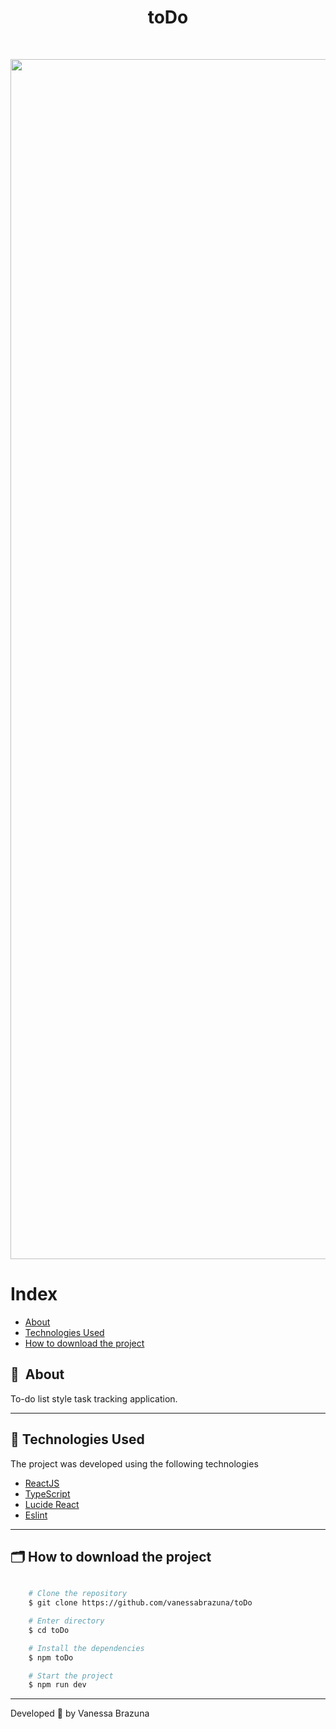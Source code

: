 <h1 align="center"> toDo </h1>
<br>

<p align="center">
  <img width="1920" alt="toDo" src="https://gist.github.com/assets/73675022/0a227b0f-10a0-4ca5-99a0-03bea115544c">
</p>


# Index

- [About](#-about)
- [Technologies Used](#-technologies-used)
- [How to download the project](#-how-to-download-the-project)


## 🔖&nbsp; About

To-do list style task tracking application.

---

## 🚀 Technologies Used

The project was developed using the following technologies

- [ReactJS](https://react.dev/)
- [TypeScript](https://www.typescriptlang.org)
- [Lucide React](https://lucide.dev/)
- [Eslint](https://eslint.org/)
<!-- - [Zod](https://zod.dev/) -->

---

## 🗂 How to download the project

```bash

    # Clone the repository
    $ git clone https://github.com/vanessabrazuna/toDo

    # Enter directory
    $ cd toDo

    # Install the dependencies
    $ npm toDo

    # Start the project
    $ npm run dev
```

---

Developed 💜 by Vanessa Brazuna
